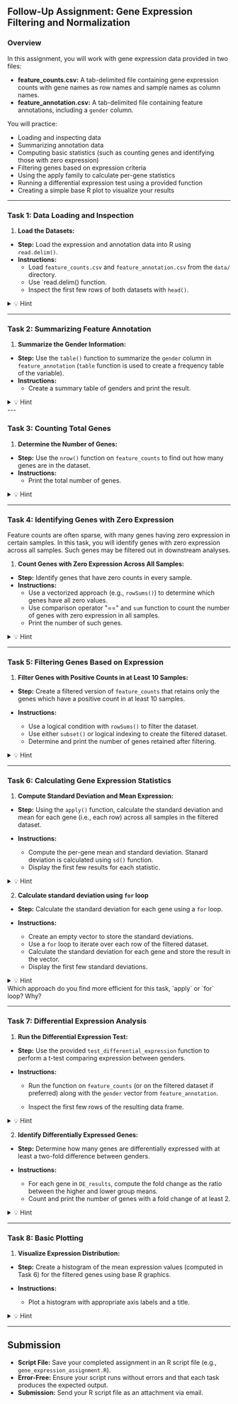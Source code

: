 ## Follow-Up Assignment: Gene Expression Filtering and Normalization 

### Overview 

In this assignment, you will work with gene expression data provided in two files:

- **feature_counts.csv:**  A tab-delimited file containing gene expression counts with gene names as row names and sample names as column names.
- **feature_annotation.csv:**  A tab-delimited file containing feature annotations, including a `gender` column.

You will practice:

- Loading and inspecting data
- Summarizing annotation data
- Computing basic statistics (such as counting genes and identifying those with zero expression)
- Filtering genes based on expression criteria
- Using the apply family to calculate per-gene statistics
- Running a differential expression test using a provided function
- Creating a simple base R plot to visualize your results
---


### Task 1: Data Loading and Inspection 
 
1. **Load the Datasets:**  
  - **Step:**  Load the expression and annotation data into R using `read.delim()`.
  - **Instructions:**  
    - Load `feature_counts.csv` and `feature_annotation.csv` from the `data/` directory. 
    - Use `read.delim() function.
    - Inspect the first few rows of both datasets with `head()`.
<details>
<summary>💡 Hint</summary>

```R
feature_counts <- read.delim("data/feature_counts.csv", header = TRUE, sep = "\t")
feature_annotation <- read.delim("data/feature_annotation.csv", header = TRUE, sep = "\t")

# Inspect the data
head(feature_counts)
head(feature_annotation)
```
</details>


---
### Task 2: Summarizing Feature Annotation 
 
1. **Summarize the Gender Information:**  
  - **Step:**  Use the `table()` function to summarize the `gender` column in `feature_annotation` (`table` function is used to create a frequency table of the variable).
  - **Instructions:** 
    - Create a summary table of genders and print the result.
<details>
<summary>💡 Hint</summary>

```R
gender_summary <- table(feature_annotation$gender)
print(gender_summary)
```
</details>
---


### Task 3: Counting Total Genes 
 
1. **Determine the Number of Genes:**  
  - **Step:**  Use the `nrow()` function on `feature_counts` to find out how many genes are in the dataset.
  - **Instructions:** 
    - Print the total number of genes.
<details>
<summary>💡 Hint</summary>

```R
total_genes <- nrow(feature_counts)
cat("Total number of genes:", total_genes, "\n")
```
</details>


---
### Task 4: Identifying Genes with Zero Expression 
Feature counts are often sparse, with many genes having zero expression in certain samples. In this task, you will identify genes with zero expression across all samples. Such genes may be filtered out in downstream analyses.
1. **Count Genes with Zero Expression Across All Samples:**  
  - **Step:**  Identify genes that have zero counts in every sample.
  - **Instructions:**  
    - Use a vectorized approach (e.g., `rowSums()`) to determine which genes have all zero values.
    - Use comparison operator "==" and `sum` function to count the number of genes with zero expression in all samples.
    - Print the number of such genes.
<details>
<summary>💡 Hint</summary>

```R
# Calculate how many genes have zero expression in all samples
zero_expression_genes <- sum(rowSums(feature_counts == 0) == ncol(feature_counts))
cat("Number of genes with zero expression in all samples:", zero_expression_genes, "\n")
```
</details>

---

### Task 5: Filtering Genes Based on Expression 
 
1. **Filter Genes with Positive Counts in at Least 10 Samples:**  
  - **Step:**  Create a filtered version of `feature_counts` that retains only the genes which have a positive count in at least 10 samples.
 
  - **Instructions:**  
    - Use a logical condition with `rowSums()` to filter the dataset.
    - Use either `subset()` or logical indexing to create the filtered dataset.
    - Determine and print the number of genes retained after filtering.
<details>
<summary>💡 Hint</summary>

```R
# Filter to keep genes with positive expression in at least 10 samples
filtered_counts <- feature_counts[rowSums(feature_counts > 0) >= 10, ]
kept_genes <- nrow(filtered_counts)
cat("Number of genes kept after filtration:", kept_genes, "\n")
```
</details>


---


### Task 6: Calculating Gene Expression Statistics 
 
1. **Compute Standard Deviation and Mean Expression:**  
  - **Step:**  Using the `apply()` function, calculate the standard deviation and mean for each gene (i.e., each row) across all samples in the filtered dataset. 
 
  - **Instructions:** 
    - Compute the per-gene mean and standard deviation. Stanard deviation is calculated using `sd()` function.
    - Display the first few results for each statistic.

<details>
<summary>💡 Hint</summary>

```R
# Calculate per-gene mean expression
gene_means <- apply(filtered_counts, 1, mean)
# Calculate per-gene standard deviation
gene_sds <- apply(filtered_counts, 1, sd)

# Display the first few statistics
cat("First few gene means:\n")
print(head(gene_means))
cat("First few gene standard deviations:\n")
print(head(gene_sds))
```
</details>

2. **Calculate standard deviation using `for` loop**  
  - **Step:**  Calculate the standard deviation for each gene using a `for` loop.
 
  - **Instructions:** 
    - Create an empty vector to store the standard deviations.
    - Use a `for` loop to iterate over each row of the filtered dataset.
    - Calculate the standard deviation for each gene and store the result in the vector.
    - Display the first few standard deviations.
<details>
<summary>💡 Hint</summary>

```R
# Calculate standard deviation for each gene using a for loop
gene_sds_loop <- numeric(nrow(filtered_counts))
for (i in 1:nrow(filtered_counts)) {
  gene_sds_loop[i] <- sd(filtered_counts[i, ])
}
head(gene_sds_loop)
```
</details>
Which approach do you find more efficient for this task, `apply` or `for` loop? Why?

---


### Task 7: Differential Expression Analysis 
 
1. **Run the Differential Expression Test:**  
  - **Step:**  Use the provided `test_differential_expression` function to perform a t-test comparing expression between genders.
 
  - **Instructions:**  
    - Run the function on `feature_counts` (or on the filtered dataset if preferred) along with the `gender` vector from `feature_annotation`.

    - Inspect the first few rows of the resulting data frame.
<details>
<summary>💡 Hint</summary>

```R
test_differential_expression <- function(expr_data, groups) {
  expr_data <- as.matrix(expr_data)
  group_means <- apply(expr_data, 1, function(x) {
    tapply(x, groups, mean)
  })
  # t test for each gene
  p_value <- apply(expr_data, 1, function(x) {
    res <- t.test(x ~ groups)
    return(res$p.value)
  })
  results <- data.frame(t(group_means), p_value)
  return(results)
}

# Run the differential expression test
DE_results <- test_differential_expression(feature_counts, feature_annotation$gender)
head(DE_results)
```
</details>
 
2. **Identify Differentially Expressed Genes:**  
  - **Step:**  Determine how many genes are differentially expressed with at least a two-fold difference between genders.
 
  - **Instructions:**  
    - For each gene in `DE_results`, compute the fold change as the ratio between the higher and lower group means.
    - Count and print the number of genes with a fold change of at least 2.
<details>
<summary>💡 Hint</summary>

```R
# Calculate fold change for each gene (using the maximum and minimum between the two groups)
fold_changes <- apply(DE_results[, c("female", "male")], 1, function(x) {
  max(x) / min(x)
})

# Count genes with a fold change of at least 2
diff_expr_genes <- sum(fold_changes >= 2, na.rm = TRUE)
cat("Number of differentially expressed genes (>=2-fold difference):", diff_expr_genes, "\n")
```
</details>


---

### Task 8: Basic Plotting 
 
1. **Visualize Expression Distribution:**  
  - **Step:**  Create a histogram of the mean expression values (computed in Task 6) for the filtered genes using base R graphics.
 
  - **Instructions:** 
    - Plot a histogram with appropriate axis labels and a title.

<details>

<summary>💡 Hint</summary>

```R
# Plot a histogram of gene means
hist(gene_means,
     main = "Distribution of Mean Gene Expression",
     xlab = "Mean Expression",
     ylab = "Frequency",
     col = "lightblue",
     border = "black")
```

</details>

---


## Submission 
 
- **Script File:**  Save your completed assignment in an R script file (e.g., `gene_expression_assignment.R`).
- **Error-Free:**  Ensure your script runs without errors and that each task produces the expected output.
- **Submission:**  Send your R script file as an attachment via email.


